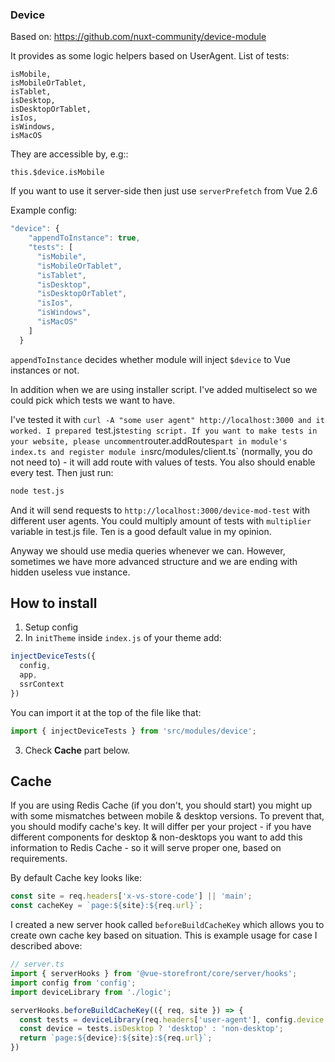 ### Device

Based on: https://github.com/nuxt-community/device-module

It provides as some logic helpers based on UserAgent. List of tests:
```
isMobile,
isMobileOrTablet,
isTablet,
isDesktop,
isDesktopOrTablet,
isIos,
isWindows,
isMacOS
```

They are accessible by, e.g::
```
this.$device.isMobile
```
If you want to use it server-side then just use `serverPrefetch` from Vue 2.6

Example config:
```js
"device": {
    "appendToInstance": true,
    "tests": [
      "isMobile",
      "isMobileOrTablet",
      "isTablet",
      "isDesktop",
      "isDesktopOrTablet",
      "isIos",
      "isWindows",
      "isMacOS"
    ]
  }
  ```

`appendToInstance` decides whether module will inject `$device` to Vue instances or not.

In addition when we are using installer script. I've added multiselect so we could pick which tests we want to have.

I've tested it with `curl -A "some user agent" http://localhost:3000 and it worked.
I prepared `test.js` testing script. If you want to make tests in your website, please uncomment `router.addRoutes` part in module's index.ts and register module in `src/modules/client.ts` (normally, you do not need to) - it will add route with values of tests. You also should enable every test. Then just run:
```sh
node test.js
```
And it will send requests to `http://localhost:3000/device-mod-test` with different user agents. You could multiply amount of tests with `multiplier` variable in test.js file. Ten is a good default value in my opinion.

Anyway we should use media queries whenever we can. However, sometimes we have more advanced structure and we are ending with hidden useless vue instance.

## How to install
1. Setup config
2. In `initTheme` inside `index.js` of your theme add:
```js
injectDeviceTests({
  config,
  app,
  ssrContext
})
```
You can import it at the top of the file like that:
```js
import { injectDeviceTests } from 'src/modules/device';
```
3. Check **Cache** part below.

## Cache
If you are using Redis Cache (if you don't, you should start) you might up with some mismatches between mobile & desktop versions. To prevent that, you should modify cache's key. It will differ per your project - if you have different components for desktop & non-desktops you want to add this information to Redis Cache - so it will serve proper one, based on requirements.

By default Cache key looks like:
```js
const site = req.headers['x-vs-store-code'] || 'main';
const cacheKey = `page:${site}:${req.url}`;
```

I created a new server hook called `beforeBuildCacheKey` which allows you to create own cache key based on situation. This is example usage for case I described above:
```ts
// server.ts
import { serverHooks } from '@vue-storefront/core/server/hooks';
import config from 'config';
import deviceLibrary from './logic';

serverHooks.beforeBuildCacheKey(({ req, site }) => {
  const tests = deviceLibrary(req.headers['user-agent'], config.device.tests);
  const device = tests.isDesktop ? 'desktop' : 'non-desktop';
  return `page:${device}:${site}:${req.url}`;
})

```